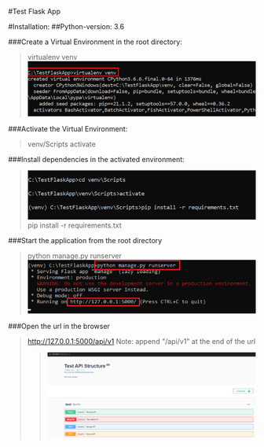 #Test Flask App


#Installation:
##Python-version: 3.6

###Create a Virtual Environment in the root directory: 
>virtualenv venv
>![alt text](assets/create_venv.png)

###Activate the Virtual Environment:
> venv/Scripts
>activate

###Install dependencies in the activated environment: 
>![alt text](assets/activate_run_requirements.png)
>pip install -r requirements.txt

###Start the application from the root directory
>python manage.py runserver
>![alt text](assets/runserver.png)

###Open the url in the browser
>http://127.0.0.1:5000/api/v1
>Note: append "/api/v1" at the end of the url
>>![alt text](assets/setup_api_success.png)
